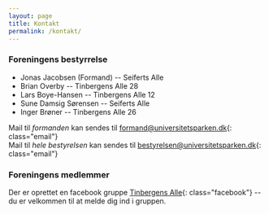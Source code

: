 ```yaml
---
layout: page
title: Kontakt
permalink: /kontakt/
---
```

### Foreningens bestyrrelse

* Jonas Jacobsen (Formand) -- Seiferts Alle
* Brian Overby -- Tinbergens Alle 28
* Lars Boye-Hansen -- Tinbergens Alle 12
* Sune Damsig Sørensen -- Seiferts Alle
* Inger Brøner -- Tinbergens Alle 26

Mail til *formanden* kan sendes til <formand@universitetsparken.dk>{: class="email"}  
Mail til *hele bestyrelsen* kan sendes til <bestyrelsen@universitetsparken.dk>{: class="email"}

### Foreningens medlemmer
Der er oprettet en facebook gruppe [Tinbergens Alle](https://www.facebook.com/groups/639857019555200/){: class="facebook"} -- du er velkommen til at melde dig ind i gruppen. 
